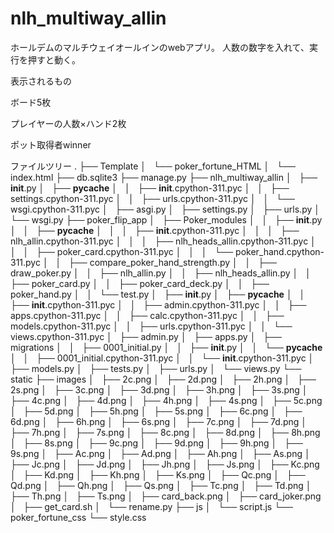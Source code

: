 # nlh_multiway_allin
ホールデムのマルチウェイオールインのwebアプリ。
人数の数字を入れて、実行を押すと動く。

表示されるもの

ボード5枚

プレイヤーの人数×ハンド2枚

ポット取得者winner

ファイルツリー
.
├── Template
│   └── poker_fortune_HTML
│       └── index.html
├── db.sqlite3
├── manage.py
├── nlh_multiway_allin
│   ├── __init__.py
│   ├── __pycache__
│   │   ├── __init__.cpython-311.pyc
│   │   ├── settings.cpython-311.pyc
│   │   ├── urls.cpython-311.pyc
│   │   └── wsgi.cpython-311.pyc
│   ├── asgi.py
│   ├── settings.py
│   ├── urls.py
│   └── wsgi.py
├── poker_flip_app
│   ├── Poker_modules
│   │   ├── __init__.py
│   │   ├── __pycache__
│   │   │   ├── __init__.cpython-311.pyc
│   │   │   ├── nlh_allin.cpython-311.pyc
│   │   │   ├── nlh_heads_allin.cpython-311.pyc
│   │   │   ├── poker_card.cpython-311.pyc
│   │   │   └── poker_hand.cpython-311.pyc
│   │   ├── compare_poker_hand_strength.py
│   │   ├── draw_poker.py
│   │   ├── nlh_allin.py
│   │   ├── nlh_heads_allin.py
│   │   ├── poker_card.py
│   │   ├── poker_card_deck.py
│   │   ├── poker_hand.py
│   │   └── test.py
│   ├── __init__.py
│   ├── __pycache__
│   │   ├── __init__.cpython-311.pyc
│   │   ├── admin.cpython-311.pyc
│   │   ├── apps.cpython-311.pyc
│   │   ├── calc.cpython-311.pyc
│   │   ├── models.cpython-311.pyc
│   │   ├── urls.cpython-311.pyc
│   │   └── views.cpython-311.pyc
│   ├── admin.py
│   ├── apps.py
│   ├── migrations
│   │   ├── 0001_initial.py
│   │   ├── __init__.py
│   │   └── __pycache__
│   │       ├── 0001_initial.cpython-311.pyc
│   │       └── __init__.cpython-311.pyc
│   ├── models.py
│   ├── tests.py
│   ├── urls.py
│   └── views.py
└── static
    ├── images
    │   ├── 2c.png
    │   ├── 2d.png
    │   ├── 2h.png
    │   ├── 2s.png
    │   ├── 3c.png
    │   ├── 3d.png
    │   ├── 3h.png
    │   ├── 3s.png
    │   ├── 4c.png
    │   ├── 4d.png
    │   ├── 4h.png
    │   ├── 4s.png
    │   ├── 5c.png
    │   ├── 5d.png
    │   ├── 5h.png
    │   ├── 5s.png
    │   ├── 6c.png
    │   ├── 6d.png
    │   ├── 6h.png
    │   ├── 6s.png
    │   ├── 7c.png
    │   ├── 7d.png
    │   ├── 7h.png
    │   ├── 7s.png
    │   ├── 8c.png
    │   ├── 8d.png
    │   ├── 8h.png
    │   ├── 8s.png
    │   ├── 9c.png
    │   ├── 9d.png
    │   ├── 9h.png
    │   ├── 9s.png
    │   ├── Ac.png
    │   ├── Ad.png
    │   ├── Ah.png
    │   ├── As.png
    │   ├── Jc.png
    │   ├── Jd.png
    │   ├── Jh.png
    │   ├── Js.png
    │   ├── Kc.png
    │   ├── Kd.png
    │   ├── Kh.png
    │   ├── Ks.png
    │   ├── Qc.png
    │   ├── Qd.png
    │   ├── Qh.png
    │   ├── Qs.png
    │   ├── Tc.png
    │   ├── Td.png
    │   ├── Th.png
    │   ├── Ts.png
    │   ├── card_back.png
    │   ├── card_joker.png
    │   ├── get_card.sh
    │   └── rename.py
    ├── js
    │   └── script.js
    └── poker_fortune_css
        └── style.css
